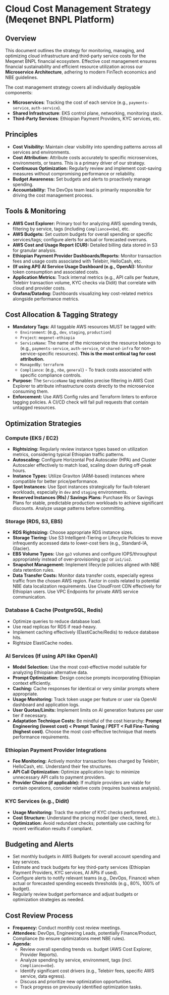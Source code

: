 # Cloud Cost Management Strategy (Meqenet BNPL Platform)

## Overview

This document outlines the strategy for monitoring, managing, and optimizing cloud infrastructure
and third-party service costs for the Meqenet BNPL financial ecosystem. Effective cost management
ensures financial sustainability and efficient resource utilization across our **Microservice
Architecture**, adhering to modern FinTech economics and NBE guidelines.

The cost management strategy covers all individually deployable components:

- **Microservices**: Tracking the cost of each service (e.g., `payments-service`, `auth-service`).
- **Shared Infrastructure**: EKS control plane, networking, monitoring stack.
- **Third-Party Services**: Ethiopian Payment Providers, KYC services, etc.

## Principles

- **Cost Visibility:** Maintain clear visibility into spending patterns across all services and
  environments.
- **Cost Attribution:** Attribute costs accurately to specific microservices, environments, or
  teams. This is a primary driver of our strategy.
- **Continuous Optimization:** Regularly review and implement cost-saving measures without
  compromising performance or reliability.
- **Budget Awareness:** Set budgets and alerts to proactively manage spending.
- **Accountability:** The DevOps team lead is primarily responsible for driving the cost management
  process.

## Tools & Monitoring

- **AWS Cost Explorer:** Primary tool for analyzing AWS spending trends, filtering by service, tags
  (including `Compliance=nbe`), etc.
- **AWS Budgets:** Set custom budgets for overall spending or specific services/tags; configure
  alerts for actual or forecasted overruns.
- **AWS Cost and Usage Report (CUR):** Detailed billing data stored in S3 for granular analysis.
- **Ethiopian Payment Provider Dashboards/Reports:** Monitor transaction fees and usage costs
  associated with Telebirr, HelloCash, etc.
- **(If using API) AI Service Usage Dashboard (e.g., OpenAI):** Monitor token consumption and
  associated costs.
- **Application Metrics:** Track internal metrics (e.g., API calls per feature, Telebirr transaction
  volume, KYC checks via Didit) that correlate with cloud and provider costs.
- **Grafana/Datadog:** Dashboards visualizing key cost-related metrics alongside performance
  metrics.

## Cost Allocation & Tagging Strategy

- **Mandatory Tags:** All taggable AWS resources MUST be tagged with:
  - `Environment`: (e.g., `dev`, `staging`, `production`)
  - `Project`: `meqenet-ethiopia`
  - `ServiceName`: The name of the microservice the resource belongs to (e.g., `payments-service`,
    `auth-service`, or `shared-infra` for non-service-specific resources). **This is the most
    critical tag for cost attribution.**
  - `ManagedBy`: `terraform`
  - `Compliance`: (e.g., `nbe`, `general`) - To track costs associated with specific compliance
    controls.
- **Purpose:** The `ServiceName` tag enables precise filtering in AWS Cost Explorer to attribute
  infrastructure costs directly to the microservice consuming them.
- **Enforcement:** Use AWS Config rules and Terraform linters to enforce tagging policies. A CI/CD
  check will fail pull requests that contain untagged resources.

## Optimization Strategies

### Compute (EKS / EC2)

- **Rightsizing:** Regularly review instance types based on utilization metrics, considering typical
  Ethiopian traffic patterns.
- **Autoscaling:** Configure Horizontal Pod Autoscaler (HPA) and Cluster Autoscaler effectively to
  match load, scaling down during off-peak hours.
- **Instance Types:** Utilize Graviton (ARM-based) instances where compatible for better
  price/performance.
- **Spot Instances:** Use Spot instances strategically for fault-tolerant workloads, especially in
  `dev` and `staging` environments.
- **Reserved Instances (RIs) / Savings Plans:** Purchase RIs or Savings Plans for stable,
  predictable production workloads to achieve significant discounts. Analyze usage patterns before
  committing.

### Storage (RDS, S3, EBS)

- **RDS Rightsizing:** Choose appropriate RDS instance sizes.
- **Storage Tiering:** Use S3 Intelligent-Tiering or Lifecycle Policies to move infrequently
  accessed data to lower-cost tiers (e.g., Standard-IA, Glacier).
- **EBS Volume Types:** Use `gp3` volumes and configure IOPS/throughput appropriately instead of
  over-provisioning `gp2` or `io1/io2`.
- **Snapshot Management:** Implement lifecycle policies aligned with NBE data retention rules.
- **Data Transfer Costs:** Monitor data transfer costs, especially egress traffic from the chosen
  AWS region. Factor in costs related to potential NBE data localization requirements. Use
  CloudFront CDN effectively for Ethiopian users. Use VPC Endpoints for private AWS service
  communication.

### Database & Cache (PostgreSQL, Redis)

- Optimize queries to reduce database load.
- Use read replicas for RDS if read-heavy.
- Implement caching effectively (ElastiCache/Redis) to reduce database hits.
- Rightsize ElastiCache nodes.

### AI Services (If using API like OpenAI)

- **Model Selection:** Use the most cost-effective model suitable for analyzing Ethiopian
  alternative data.
- **Prompt Optimization:** Design concise prompts incorporating Ethiopian context efficiently.
- **Caching:** Cache responses for identical or very similar prompts where appropriate.
- **Usage Monitoring:** Track token usage per feature or user via OpenAI dashboard and application
  logs.
- **User Quotas/Limits:** Implement limits on AI generation features per user tier if necessary.
- **Adaptation Technique Costs:** Be mindful of the cost hierarchy: **Prompt Engineering (lowest
  cost) < Prompt Tuning / PEFT < Full Fine-Tuning (highest cost)**. Choose the most cost-effective
  technique that meets performance requirements.

### Ethiopian Payment Provider Integrations

- **Fee Monitoring:** Actively monitor transaction fees charged by Telebirr, HelloCash, etc.
  Understand their fee structures.
- **API Call Optimization:** Optimize application logic to minimize unnecessary API calls to payment
  providers.
- **Provider Choice (if applicable):** If multiple providers are viable for certain operations,
  consider relative costs (requires business analysis).

### KYC Services (e.g., Didit)

- **Usage Monitoring:** Track the number of KYC checks performed.
- **Cost Structure:** Understand the pricing model (per check, tiered, etc.).
- **Optimization:** Avoid redundant checks; potentially use caching for recent verification results
  if compliant.

## Budgeting and Alerts

- Set monthly budgets in AWS Budgets for overall account spending and key services.
- Estimate and track budgets for key third-party services (Ethiopian Payment Providers, KYC
  services, AI APIs if used).
- Configure alerts to notify relevant teams (e.g., DevOps, Finance) when actual or forecasted
  spending exceeds thresholds (e.g., 80%, 100% of budget).
- Regularly review budget performance and adjust budgets or optimization strategies as needed.

## Cost Review Process

- **Frequency:** Conduct monthly cost review meetings.
- **Attendees:** DevOps, Engineering Leads, potentially Finance/Product, Compliance (to ensure
  optimizations meet NBE rules).
- **Agenda:**
  - Review overall spending trends vs. budget (AWS Cost Explorer, Provider Reports).
  - Analyze spending by service, environment, tags (incl. `Compliance=nbe`).
  - Identify significant cost drivers (e.g., Telebirr fees, specific AWS service, data egress).
  - Discuss and prioritize new optimization opportunities.
  - Track progress on previously identified optimization tasks.
